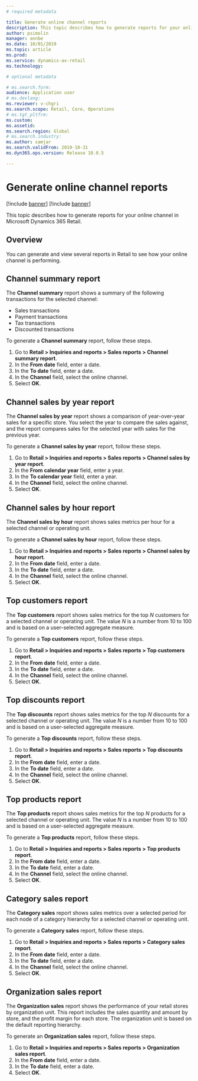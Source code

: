 ```yaml
---
# required metadata

title: Generate online channel reports
description: This topic describes how to generate reports for your online channel in Microsoft Dynamics 365 Retail.
author: psimolin
manager: annbe
ms.date: 10/01/2019
ms.topic: article
ms.prod: 
ms.service: dynamics-ax-retail
ms.technology: 

# optional metadata

# ms.search.form: 
audience: Application user
# ms.devlang: 
ms.reviewer: v-chgri
ms.search.scope: Retail, Core, Operations
# ms.tgt_pltfrm: 
ms.custom: 
ms.assetid: 
ms.search.region: Global
# ms.search.industry: 
ms.author: samjar
ms.search.validFrom: 2019-10-31
ms.dyn365.ops.version: Release 10.0.5

---
```

# Generate online channel reports

[!include [banner](includes/preview-banner.md)]
[!include [banner](includes/banner.md)]

This topic describes how to generate reports for your online channel in Microsoft Dynamics 365 Retail.

## Overview

You can generate and view several reports in Retail to see how your online channel is performing.

## Channel summary report

The **Channel summary** report shows a summary of the following transactions for the selected channel:

- Sales transactions
- Payment transactions
- Tax transactions
- Discounted transactions

To generate a **Channel summary** report, follow these steps.

1. Go to **Retail \> Inquiries and reports \> Sales reports \> Channel summary report**.
1. In the **From date** field, enter a date.
1. In the **To date** field, enter a date.
1. In the **Channel** field, select the online channel.
1. Select **OK**.
 
## Channel sales by year report 

The **Channel sales by year** report shows a comparison of year-over-year sales for a specific store. You select the year to compare the sales against, and the report compares sales for the selected year with sales for the previous year.

To generate a **Channel sales by year** report, follow these steps.

1. Go to **Retail \> Inquiries and reports \> Sales reports \> Channel sales by year report**.
1. In the **From calendar year** field, enter a year.
1. In the **To calendar year** field, enter a year.
1. In the **Channel** field, select the online channel.
1. Select **OK**.

## Channel sales by hour report

The **Channel sales by hour** report shows sales metrics per hour for a selected channel or operating unit.

To generate a **Channel sales by hour** report, follow these steps.

1. Go to **Retail \> Inquiries and reports \> Sales reports \> Channel sales by hour report**.
1. In the **From date** field, enter a date.
1. In the **To date** field, enter a date.
1. In the **Channel** field, select the online channel.
1. Select **OK**.

## Top customers report

The **Top customers** report shows sales metrics for the top *N* customers for a selected channel or operating unit. The value *N* is a number from 10 to 100 and is based on a user-selected aggregate measure.

To generate a **Top customers** report, follow these steps.

1. Go to **Retail \> Inquiries and reports \> Sales reports \> Top customers report**.
1. In the **From date** field, enter a date.
1. In the **To date** field, enter a date.
1. In the **Channel** field, select the online channel.
1. Select **OK**.

## Top discounts report

The **Top discounts** report shows sales metrics for the top *N* discounts for a selected channel or operating unit. The value *N* is a number from 10 to 100 and is based on a user-selected aggregate measure.

To generate a **Top discounts** report, follow these steps.

1. Go to **Retail \> Inquiries and reports \> Sales reports \> Top discounts report**.
1. In the **From date** field, enter a date.
1. In the **To date** field, enter a date.
1. In the **Channel** field, select the online channel.
1. Select **OK**.

## Top products report

The **Top products** report shows sales metrics for the top *N* products for a selected channel or operating unit. The value *N* is a number from 10 to 100 and is based on a user-selected aggregate measure.

To generate a **Top products** report, follow these steps.

1. Go to **Retail \> Inquiries and reports \> Sales reports \> Top products report**.
1. In the **From date** field, enter a date.
1. In the **To date** field, enter a date.
1. In the **Channel** field, select the online channel.
1. Select **OK**.

## Category sales report

The **Category sales** report shows sales metrics over a selected period for each node of a category hierarchy for a selected channel or operating unit.

To generate a **Category sales** report, follow these steps.

1. Go to **Retail \> Inquiries and reports \> Sales reports \> Category sales report**.
1. In the **From date** field, enter a date.
1. In the **To date** field, enter a date.
1. In the **Channel** field, select the online channel.
1. Select **OK**.

## Organization sales report

The **Organization sales** report shows the performance of your retail stores by organization unit. This report includes the sales quantity and amount by store, and the profit margin for each store. The organization unit is based on the default reporting hierarchy.

To generate an **Organization sales** report, follow these steps.

1. Go to **Retail \> Inquiries and reports \> Sales reports \> Organization sales report**.
1. In the **From date** field, enter a date.
1. In the **To date** field, enter a date.
1. Select **OK**.
